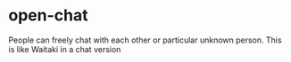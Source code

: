 # open-chat
People can freely chat with each other or particular unknown person. This is like Waitaki in a chat version
